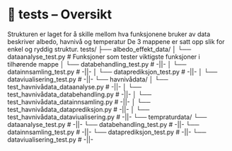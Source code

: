 # 📂 tests – Oversikt  
Strukturen er laget for å skille mellom hva funksjonene bruker av data beskriver albedo, havnivå og temperatur
De 3 mappene er satt opp slik for enkel og ryddig struktur.
tests/
├── albedo_effekt_data/
│   └── dataanalyse_test.py        # Funksjoner som tester viktigste funksjoner i tilhørende mappe
│   └── databehandling_test.py       # -||-
│   └── datainnsamling_test.py         # -||-
│   └── dataprediksjon_test.py           # -||-
│   └── dataviualisering_test.py            # -||-
└── havnivådata/
│   └── test_havnivådata_dataanalyse.py        # -||-
│   └── test_havnivådata_databehandling.py       # -||-
│   └── test_havnivådata_datainnsamling.py         # -||-
│   └── test_havnivådata_dataprediksjon.py           # -||-
│   └── test_havnivådata_dataviualisering.py            # -||-
└──  tempraturdata/
    └── dataanalyse_test.py        # -||-
    └── databehandling_test.py       # -||-
    └── datainnsamling_test.py         # -||-
    └── dataprediksjon_test.py           # -||-
    └── dataviualisering_test.py            # -||-
